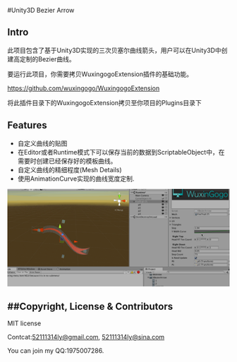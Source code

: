 #Unity3D Bezier Arrow

## Intro



此项目包含了基于Unity3D实现的三次贝塞尔曲线箭头，用户可以在Unity3D中创建高定制的Bezier曲线。

要运行此项目，你需要拷贝WuxingogoExtension插件的基础功能。

https://github.com/wuxingogo/WuxingogoExtension

将此插件目录下的WuxingogoExtension拷贝至你项目的Plugins目录下


## Features

* 自定义曲线的贴图
* 在Editor或者Runtime模式下可以保存当前的数据到ScriptableObject中，在需要时创建已经保存好的模板曲线。
* 自定义曲线的精细程度(Mesh Details)
* 使用AnimationCurve实现的曲线宽度定制.



![github](Screenshot/screenshot.gif "github") 


##Copyright, License & Contributors
-----
MIT license

Contcat:52111314ly@gmail.com, 52111314ly@sina.com

You can join my QQ:1975007286.
